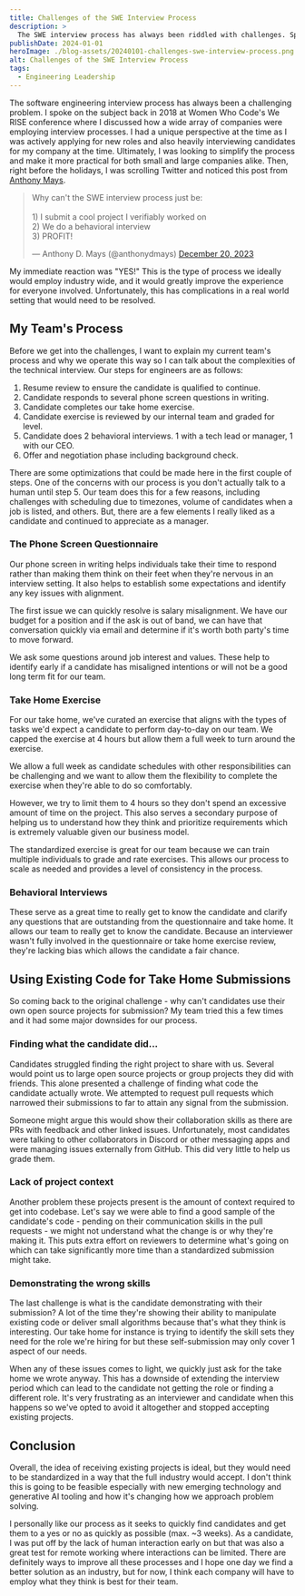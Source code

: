 ```yaml
---
title: Challenges of the SWE Interview Process
description: >
  The SWE interview process has always been riddled with challenges. Specifically, how we approach technically validating a candidate continues to be a struggle. These are my thoughts on that process and where I hope to see the industry move.
publishDate: 2024-01-01
heroImage: ./blog-assets/20240101-challenges-swe-interview-process.png
alt: Challenges of the SWE Interview Process
tags:
  - Engineering Leadership
---
```


<script async src="https://platform.twitter.com/widgets.js" charset="utf-8"></script>

The software engineering interview process has always been a challenging problem. I spoke on the subject back in 2018 at Women Who Code's We RISE conference where I discussed how a wide array of companies were employing interview processes. I had a unique perspective at the time as I was actively applying for new roles and also heavily interviewing candidates for my company at the time. Ultimately, I was looking to simplify the process and make it more practical for both small and large companies alike. Then, right before the holidays, I was scrolling Twitter and noticed this post from [Anthony Mays](https://twitter.com/anthonydmays).

<blockquote class="twitter-tweet"><p lang="en" dir="ltr">Why can&#39;t the SWE interview process just be:<br><br>1) I submit a cool project I verifiably worked on<br>2) We do a behavioral interview<br>3) PROFIT!</p>&mdash; Anthony D. Mays (@anthonydmays) <a href="https://twitter.com/anthonydmays/status/1737606020090962180?ref_src=twsrc%5Etfw">December 20, 2023</a></blockquote> <script async src="https://platform.twitter.com/widgets.js" charset="utf-8"></script>

My immediate reaction was "YES!" This is the type of process we ideally would employ industry wide, and it would greatly improve the experience for everyone involved. Unfortunately, this has complications in a real world setting that would need to be resolved.

## My Team's Process

Before we get into the challenges, I want to explain my current team's process and why we operate this way so I can talk about the complexities of the technical interview. Our steps for engineers are as follows:

1. Resume review to ensure the candidate is qualified to continue.
2. Candidate responds to several phone screen questions in writing.
3. Candidate completes our take home exercise.
4. Candidate exercise is reviewed by our internal team and graded for level.
5. Candidate does 2 behavioral interviews. 1 with a tech lead or manager, 1 with our CEO.
6. Offer and negotiation phase including background check.

There are some optimizations that could be made here in the first couple of steps. One of the concerns with our process is you don't actually talk to a human until step 5. Our team does this for a few reasons, including challenges with scheduling due to timezones, volume of candidates when a job is listed, and others. But, there are a few elements I really liked as a candidate and continued to appreciate as a manager.

### The Phone Screen Questionnaire

Our phone screen in writing helps individuals take their time to respond rather than making them think on their feet when they're nervous in an interview setting. It also helps to establish some expectations and identify any key issues with alignment.

The first issue we can quickly resolve is salary misalignment. We have our budget for a position and if the ask is out of band, we can have that conversation quickly via email and determine if it's worth both party's time to move forward.

We ask some questions around job interest and values. These help to identify early if a candidate has misaligned intentions or will not be a good long term fit for our team.

### Take Home Exercise

For our take home, we've curated an exercise that aligns with the types of tasks we'd expect a candidate to perform day-to-day on our team. We capped the exercise at 4 hours but allow them a full week to turn around the exercise.

We allow a full week as candidate schedules with other responsibilities can be challenging and we want to allow them the flexibility to complete the exercise when they're able to do so comfortably.

However, we try to limit them to 4 hours so they don't spend an excessive amount of time on the project. This also serves a secondary purpose of helping us to understand how they think and prioritize requirements which is extremely valuable given our business model.

The standardized exercise is great for our team because we can train multiple individuals to grade and rate exercises. This allows our process to scale as needed and provides a level of consistency in the process.

### Behavioral Interviews

These serve as a great time to really get to know the candidate and clarify any questions that are outstanding from the questionnaire and take home. It allows our team to really get to know the candidate. Because an interviewer wasn't fully involved in the questionnaire or take home exercise review, they're lacking bias which allows the candidate a fair chance.

## Using Existing Code for Take Home Submissions

So coming back to the original challenge - why can't candidates use their own open source projects for submission? My team tried this a few times and it had some major downsides for our process.

### Finding what the candidate did...

Candidates struggled finding the right project to share with us. Several would point us to large open source projects or group projects they did with friends. This alone presented a challenge of finding what code the candidate actually wrote. We attempted to request pull requests which narrowed their submissions to far to attain any signal from the submission.

Someone might argue this would show their collaboration skills as there are PRs with feedback and other linked issues. Unfortunately, most candidates were talking to other collaborators in Discord or other messaging apps and were managing issues externally from GitHub. This did very little to help us grade them.

### Lack of project context

Another problem these projects present is the amount of context required to get into codebase. Let's say we were able to find a good sample of the candidate's code - pending on their communication skills in the pull requests - we might not understand what the change is or why they're making it. This puts extra effort on reviewers to determine what's going on which can take significantly more time than a standardized submission might take.

### Demonstrating the wrong skills

The last challenge is what is the candidate demonstrating with their submission? A lot of the time they're showing their ability to manipulate existing code or deliver small algorithms because that's what they think is interesting. Our take home for instance is trying to identify the skill sets they need for the role we're hiring for but these self-submission may only cover 1 aspect of our needs.

When any of these issues comes to light, we quickly just ask for the take home we wrote anyway. This has a downside of extending the interview period which can lead to the candidate not getting the role or finding a different role. It's very frustrating as an interviewer and candidate when this happens so we've opted to avoid it altogether and stopped accepting existing projects.

## Conclusion

Overall, the idea of receiving existing projects is ideal, but they would need to be standardized in a way that the full industry would accept. I don't think this is going to be feasible especially with new emerging technology and generative AI tooling and how it's changing how we approach problem solving.

I personally like our process as it seeks to quickly find candidates and get them to a yes or no as quickly as possible (max. ~3 weeks). As a candidate, I was put off by the lack of human interaction early on but that was also a great test for remote working where interactions can be limited. There are definitely ways to improve all these processes and I hope one day we find a better solution as an industry, but for now, I think each company will have to employ what they think is best for their team.
